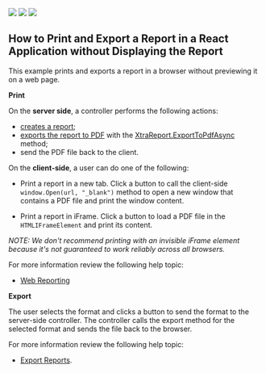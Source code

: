 <!-- default badges list -->
![](https://img.shields.io/endpoint?url=https://codecentral.devexpress.com/api/v1/VersionRange/274919030/2022.2)
[![](https://img.shields.io/badge/Open_in_DevExpress_Support_Center-FF7200?style=flat-square&logo=DevExpress&logoColor=white)](https://supportcenter.devexpress.com/ticket/details/T902911)
[![](https://img.shields.io/badge/📖_How_to_use_DevExpress_Examples-e9f6fc?style=flat-square)](https://docs.devexpress.com/GeneralInformation/403183)
<!-- default badges end -->
## How to Print and Export a Report in a React Application without Displaying the Report

This example prints and exports a report in a browser without previewing it on a web page.

**Print**

On the **server side**, a controller performs the following actions:
- [creates a report](https://docs.devexpress.com/XtraReports/2440/get-started-with-devexpress-reporting/create-a-report-from-a-to-z);
- [exports the report to PDF](https://docs.devexpress.com/XtraReports/2574/detailed-guide-to-devexpress-reporting/store-and-distribute-reports/export-reports/export-to-pdf) with the [XtraReport.ExportToPdfAsync](https://docs.devexpress.com/XtraReports/DevExpress.XtraReports.UI.XtraReport.ExportToPdfAsync.overloads) method;
- send the PDF file back to the client.

On the **client-side**, a user can do one of the following:

* Print a report in a new tab.
Click a button to call the client-side `window.Open(url, "_blank")` method to open a new window that contains a PDF file and print the window content.

* Print a report in iFrame. 
Click a button to load a PDF file in the `HTMLIFrameElement` and print its content.

*NOTE: We don't recommend printing with an invisible iFrame element because it's not guaranteed to work reliably across all browsers.* 

For more information review the following help topic:

* [Web Reporting](https://docs.devexpress.com/XtraReports/9814/create-end-user-reporting-applications/web-reporting)


**Export**

The user selects the format and clicks a button to send the format to the server-side controller. The controller calls the export method for the selected format and sends the file back to the browser.

For more information review the following help topic:
*  [Export Reports](https://docs.devexpress.com/XtraReports/1302/detailed-guide-to-devexpress-reporting/store-and-distribute-reports/export-reports).
